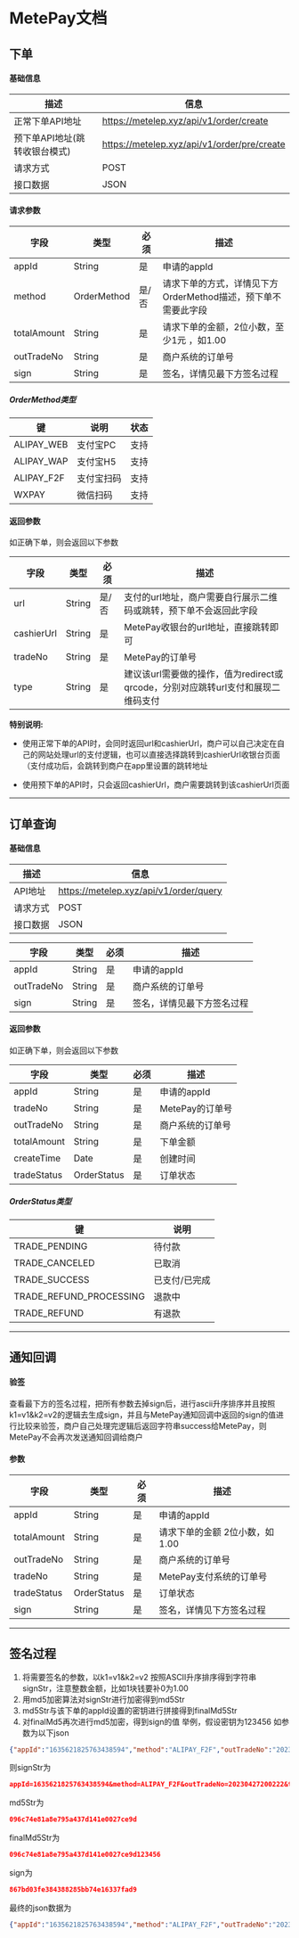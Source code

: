 # MetePay文档

## 下单

#### 基础信息
| 描述                | 信息                                          |
|-------------------|---------------------------------------------|
| 正常下单API地址         | https://metelep.xyz/api/v1/order/create     |
| 预下单API地址(跳转收银台模式) | https://metelep.xyz/api/v1/order/pre/create |
| 请求方式              | POST                                        |
| 接口数据              | JSON                                        |

#### 请求参数

|  字段 | 类型          | 必须  | 描述                                   |
| ------------ |-------------|-----|--------------------------------------|
| appId | String      | 是   | 申请的appId                             |
| method | OrderMethod | 是/否 | 请求下单的方式，详情见下方OrderMethod描述，预下单不需要此字段 |
| totalAmount | String      | 是   | 请求下单的金额，2位小数，至少1元 ，如1.00             |
| outTradeNo | String      | 是   | 商户系统的订单号                             |
| sign | String      | 是   | 签名，详情见最下方签名过程                        |

##### OrderMethod类型
|  键 |  说明  | 状态   |
| ------------ | ------------ | ------------ |
| ALIPAY_WEB  | 支付宝PC   | 支持   |
| ALIPAY_WAP  |  支付宝H5  | 支持   |
| ALIPAY_F2F  |  支付宝扫码  | 支持   |
| WXPAY       |   微信扫码 | 支持   |

#### 返回参数
如正确下单，则会返回以下参数

| 字段         |  类型  | 必须  | 描述                                                 |
|------------|------ |-----|----------------------------------------------------|
| url        | String | 是/否 | 支付的url地址，商户需要自行展示二维码或跳转，预下单不会返回此字段                 |
| cashierUrl | String | 是   | MetePay收银台的url地址，直接跳转即可                            |
| tradeNo    | String | 是   | MetePay的订单号                                        |
| type       |  String | 是   | 建议该url需要做的操作，值为redirect或qrcode，分别对应跳转url支付和展现二维码支付 |


**特别说明:**

- 使用正常下单的API时，会同时返回url和cashierUrl，商户可以自己决定在自己的网站处理url的支付逻辑，也可以直接选择跳转到cashierUrl收银台页面（支付成功后，会跳转到商户在app里设置的跳转地址

- 使用预下单的API时，只会返回cashierUrl，商户需要跳转到该cashierUrl页面

---

## 订单查询

#### 基础信息
|  描述 |  信息  |
| ------------ | ------------ |
| API地址  | https://metelep.xyz/api/v1/order/query   |
| 请求方式  |  POST  |
| 接口数据  |  JSON  |

|  字段 |  类型  |  必须  |  描述  |
| ------------ | ------------ | ------------ | ------------ |
| appId | String | 是 | 申请的appId |
| outTradeNo | String | 是 | 商户系统的订单号 |
| sign | String | 是 | 签名，详情见最下方签名过程 |

#### 返回参数
如正确下单，则会返回以下参数

|  字段 | 类型          |  必须  |  描述  |
| ------|-------------| --------|---- |
| appId | String      | 是 | 申请的appId |
| tradeNo  | String      | 是 | MetePay的订单号   |
| outTradeNo | String      | 是 | 商户系统的订单号 |
| totalAmount | String      | 是 | 下单金额 |
| createTime | Date        | 是 | 创建时间 |
| tradeStatus  | OrderStatus | 是 | 订单状态  |

##### OrderStatus类型
|  键 |  说明  |
| ------------ | ------------ |
| TRADE_PENDING  | 待付款   |
| TRADE_CANCELED  |  已取消  |
| TRADE_SUCCESS  |  已支付/已完成  |
| TRADE_REFUND_PROCESSING  |  退款中  |
| TRADE_REFUND  |  有退款  |

---

## 通知回调

#### 验签
查看最下方的签名过程，把所有参数去掉sign后，进行ascii升序排序并且按照k1=v1&k2=v2的逻辑去生成sign，并且与MetePay通知回调中返回的sign的值进行比较来验签，商户自己处理完逻辑后返回字符串success给MetePay，则MetePay不会再次发送通知回调给商户
#### 参数
|  字段 | 类型          |  必须  |  描述  |
| ------------ |-------------| ------------ | ------------ |
| appId | String      | 是 | 申请的appId |
| totalAmount | String      | 是 | 请求下单的金额 2位小数，如1.00 |
| outTradeNo | String      | 是 | 商户系统的订单号 |
| tradeNo | String      | 是 | MetePay支付系统的订单号 |
| tradeStatus | OrderStatus | 是 | 订单状态 |
| sign | String      | 是 | 签名，详情见下方签名过程 |

---

## 签名过程

1. 将需要签名的参数，以k1=v1&k2=v2 按照ASCII升序排序得到字符串signStr，注意整数金额，比如1块钱要补0为1.00
2. 用md5加密算法对signStr进行加密得到md5Str
3. md5Str与该下单的appId设置的密钥进行拼接得到finalMd5Str
4. 对finalMd5再次进行md5加密，得到sign的值
   举例，假设密钥为123456
   如参数为以下json

```json
{"appId":"1635621825763438594","method":"ALIPAY_F2F","outTradeNo":"20230427200222","totalAmount":"1.00"}
```

则signStr为

```json
appId=1635621825763438594&method=ALIPAY_F2F&outTradeNo=20230427200222&totalAmount=1.00
```

md5Str为

```json
096c74e81a8e795a437d141e0027ce9d
```

finalMd5Str为

```json
096c74e81a8e795a437d141e0027ce9d123456
```

sign为

```json
867bd03fe384388285bb74e16337fad9
```

最终的json数据为

```json
{"appId":"1635621825763438594","method":"ALIPAY_F2F","outTradeNo":"20230427200222","sign":"867bd03fe384388285bb74e16337fad9","totalAmount":"1.00"}
```
